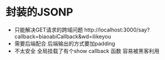 # 封装的JSONP

- 只能解决GET请求的跨域问题
    http://localhost:3000/say?callback=biaoabiCallback&wd=ilikeyou
- 需要后端配合
    后端输出的方式要加padding
- 不太安全
    全局挂载了有个show callback 函数  容易被黑客利用